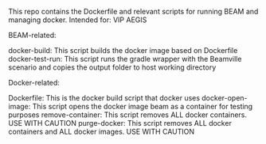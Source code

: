 This repo contains the Dockerfile and relevant scripts for running BEAM and managing docker.
Intended for: VIP AEGIS

BEAM-related:

docker-build: This script builds the docker image based on Dockerfile
docker-test-run: This script runs the gradle wrapper with the Beamville scenario and copies the output folder to host working directory


Docker-related:

Dockerfile: This is the docker build script that docker uses
docker-open-image: This script opens the docker image beam as a container for testing purposes
remove-container: This script removes ALL docker containers. USE WITH CAUTION
purge-docker: This script removes ALL docker containers and ALL docker images. USE WITH CAUTION
